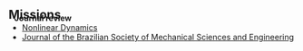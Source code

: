 <h2 id="missions" style="margin: 2px 0px -15px;">Missions</h2>

<!-- <h3 style="margin:0 10px 0;">Peer Review Activities</h3> -->
<!-- ## Reviewing -->

<!-- <h4 style="margin:0 10px 0;">Conference Reviewers</h4>

<ul style="margin:0 0 5px;">
  <li><a href="http://cvpr2023.thecvf.com/"><autocolor>IEEE/CVF Conference on Computer Vision and Pattern Recognition (CVPR) 2021-2023</autocolor></a></li>
  <li><a href="http://iccv2021.thecvf.com/"><autocolor>IEEE/CVF International Conference on Computer Vision (ICCV) 2021</autocolor></a></li>
  <li><a href="https://eccv2022.ecva.net/"><autocolor>European Conference on Computer Vision (ECCV) 2022</autocolor></a></li>
</ul> -->

<h4 style="margin:0 10px 0;">Journal review</h4>

<ul style="margin:0 0 20px;">
  <li><a href="https://link.springer.com/journal/11071"><autocolor>Nonlinear Dynamics</autocolor></a></li>
  <li><a href="https://link.springer.com/journal/40430"><autocolor>Journal of the Brazilian Society of Mechanical Sciences and Engineering</autocolor></a></li>
</ul>